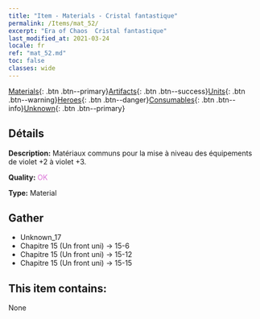 ```yaml
---
title: "Item - Materials - Cristal fantastique"
permalink: /Items/mat_52/
excerpt: "Era of Chaos  Cristal fantastique"
last_modified_at: 2021-03-24
locale: fr
ref: "mat_52.md"
toc: false
classes: wide
---
```

 [Materials](/fr/Items/){: .btn .btn--primary}[Artifacts](/fr/Items/Artifacts/){: .btn .btn--success}[Units](/fr/Items/Units/){: .btn .btn--warning}[Heroes](/fr/Items/Heroes/){: .btn .btn--danger}[Consumables](/fr/Items/Consumables/){: .btn .btn--info}[Unknown](/fr/Items/Unknown/){: .btn .btn--primary}

## Détails
 **Description:** Matériaux communs pour la mise à niveau des équipements de violet +2 à violet +3.

 **Quality:** <span style="color: #DA70D6">OK</span>

 **Type:** Material

## Gather

*    Unknown_17 
*    Chapitre 15 (Un front uni) -> 15-6 
*    Chapitre 15 (Un front uni) -> 15-12 
*    Chapitre 15 (Un front uni) -> 15-15 

## This item contains:

  None

